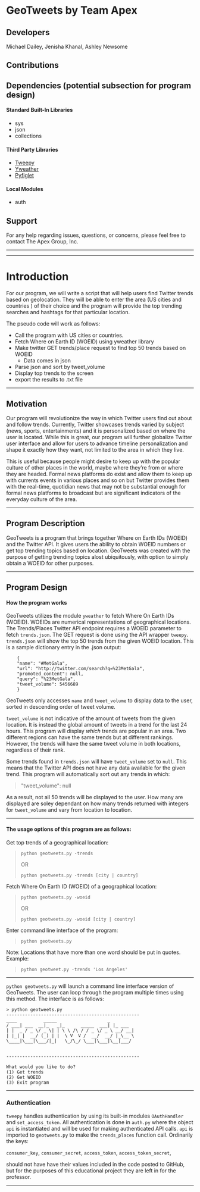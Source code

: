 # GeoTweets by Team Apex
## Developers
Michael Dailey, Jenisha Khanal, Ashley Newsome 
<!--Sorted in alphabetical order-->

## Contributions



## Dependencies (potential subsection for program design)

#### Standard Built-In Libraries
- sys
- json
- collections

#### Third Party Libraries 
- [Tweepy](https://github.com/tweepy/tweepy)
- [Yweather](https://github.com/tsroten/yweather)
- [Pyfiglet](https://github.com/pwaller/pyfiglet)

#### Local Modules
- auth


## Support
For any help regarding issues, questions, or concerns, please feel free to contact The Apex Group, Inc. 

---
---
# Introduction 
For our program, we will write a script that will help users find Twitter trends based on geolocation. They will be able to enter the area (US cities and countries ) of their choice and the program will provide the top trending searches and hashtags for that particular location. 

The pseudo code will work as follows: 
- Call the program with US cities or countries.
- Fetch Where on Earth ID (WOEID) using yweather library
- Make twitter GET trends/place request to find top 50 trends based on WOEID
  - Data comes in json    
- Parse json and sort by tweet_volume
- Display top trends to the screen 
- export the results to .txt file

---

## Motivation
Our program will revolutionize the way in which Twitter users find out about and follow trends. Currently, Twitter showcases trends varied by subject (news, sports, entertainments) and it is personalized based on where the user is located. While this is great, our program will further globalize Twitter user interface and allow for users to advance timeline personalization and shape it exactly how they want, not limited to the area in which they live. 

This is useful because people might desire to keep up with the popular culture of other places in the world, maybe where they’re from or where they are headed. Formal news platforms do exist and allow them to keep up with currents events in various places and so on but Twitter provides them with the real-time, quotidian news that may not be substantial enough for formal news platforms to broadcast but are significant indicators of the everyday culture of the area.

---

## Program Description
GeoTweets is a program that brings together Where on Earth IDs (WOEID) and the Twitter API. It gives users the ability to obtain WOEID numbers or get top trending topics based on location. GeoTweets was created with the purpose of getting trending topics alost ubiquitously, with option to simply obtain a WOEID for other purposes. 

---

## Program Design

#### How the program works
GeoTweets utilizes the module `yweather` to fetch Where On Earth IDs (WOEID). WOEIDs are numerical representations of geographical locations. The Trends/Places Twitter API endpoint requires a WOEID parameter to fetch `trends.json`. The GET request is done using the API wrapper `tweepy`. `trends.json` will show the top 50 trends from the given WOEID location. This is a sample dictionary entry in the .json output:

        {
        "name": "#MetGala",
        "url": "http://twitter.com/search?q=%23MetGala",
        "promoted_content": null,
        "query": "%23MetGala",
        "tweet_volume": 5456689
        }

GeoTweets only accesses `name` and `tweet_volume` to display data to the user, sorted in descending order of tweet volume. 

`tweet_volume` is not indicative of the amount of tweets from the given location. It is instead the global amount of tweets in a trend for the last 24 hours. This program will display _which_ trends are popular in an area. Two different regions can have the same trends but at different rankings. However, the trends will have the same tweet volume in both locations, regardless of their rank.

Some trends found in `trends.json` will have `tweet_volume` set to `null`. This means that the Twitter API does not have any data available for the given trend. This program will automatically sort out any trends in which: 
> "tweet_volume": null

As a result, not all 50 trends will be displayed to the user. How many are displayed are soley dependant on how many trends returned with integers for `tweet_volume` and vary from location to location.

---

#### The usage options of this program are as follows:

Get top trends of a geographical location:
> `python geotweets.py -trends`
>
> OR
>
> `python geotweets.py -trends [city | country]`

Fetch Where On Earth ID (WOEID) of a geographical location:
> `python geotweets.py -woeid`
> 
> OR
> 
> `python geotweets.py -woeid [city | country]`

Enter command line interface of the program:
> `python geotweets.py`
> 
Note: Locations that have more than one word should be put in quotes. Example:
> `python geotweet.py -trends 'Los Angeles'`

--- 
`python geotweets.py` will launch a command line interface version of GeoTweets. The user can loop through the program multiple times using this method. The interface is as follows:
    
    > python geotweets.py  
    --------------------------------------------------
    ____          _____                   _       
    / ___| ___  __|_   _|_      _____  ___| |_ ___ 
    | |  _ / _ \/ _ \| | \ \ /\ / / _ \/ _ \ __/ __|
    | |_| |  __/ (_) | |  \ V  V /  __/  __/ |_\__ \
    \____|\___|\___/|_|   \_/\_/ \___|\___|\__|___/
                                                    

    --------------------------------------------------

    What would you like to do?
    (1) Get trends
    (2) Get WOEID
    (3) Exit program

---
### Authentication

`tweepy` handles authentication by using its built-in modules `OAuthHandler`  and `set_access_token`. All authentication is done in `auth.py` where the object `api` is instantiated and will be used for making authenticated API calls. `api` is imported to `geotweets.py` to make the `trends_places` function call.  Ordinarily the keys:

`consumer_key`,
`consumer_secret`,
`access_token`,
`access_token_secret`,

should not have have their values included in the code posted to GitHub, but for the purposes of this educational project they are left in for the professor.

---
